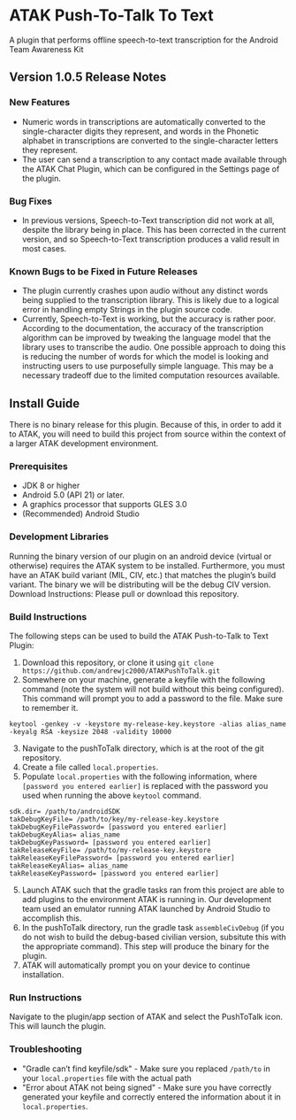 # ATAK Push-To-Talk To Text
A plugin that performs offline speech-to-text transcription for the Android Team Awareness Kit
## Version 1.0.5 Release Notes
### New Features
- Numeric words in transcriptions are automatically converted to the single-character digits they represent, and words in the Phonetic alphabet in transcriptions are converted to the single-character letters they represent.
- The user can send a transcription to any contact made available through the ATAK Chat Plugin, which can be configured in the Settings page of the plugin.

### Bug Fixes
- In previous versions, Speech-to-Text transcription did not work at all, despite the library being in place. This has been corrected in the current version, and so Speech-to-Text transcription produces a valid result in most cases.

### Known Bugs to be Fixed in Future Releases
- The plugin currently crashes upon audio without any distinct words being supplied to the transcription library. This is likely due to a logical error in handling empty Strings in the plugin source code.
- Currently, Speech-to-Text is working, but the accuracy is rather poor. According to the documentation, the accuracy of the transcription algorithm can be improved by tweaking the language model that the library uses to transcribe the audio. One possible approach to doing this is reducing the number of words for which the model is looking and instructing users to use purposefully simple language. This may be a necessary tradeoff due to the limited computation resources available.

## Install Guide
There is no binary release for this plugin. Because of this, in order to add it to ATAK, you will need to build this project from source within the context of a larger ATAK development environment.
### Prerequisites
- JDK 8 or higher
- Android 5.0 (API 21) or later.
- A graphics processor that supports GLES 3.0
- (Recommended) Android Studio

### Development Libraries
Running the binary version of our plugin on an android device (virtual or otherwise) requires the ATAK system to be installed. Furthermore, you must have an ATAK build variant (MIL, CIV, etc.) that matches the plugin’s build variant. The binary we will be distributing will be the debug CIV version.
Download Instructions: Please pull or download this repository.

### Build Instructions
The following steps can be used to build the ATAK Push-to-Talk to Text Plugin:
1. Download this repository, or clone it using `git clone https://github.com/andrewjc2000/ATAKPushToTalk.git`
2. Somewhere on your machine, generate a keyfile with the following command (note the system will not build without this being configured). This command will prompt you to add a password to the file. Make sure to remember it.
```
keytool -genkey -v -keystore my-release-key.keystore -alias alias_name -keyalg RSA -keysize 2048 -validity 10000
```
3. Navigate to the pushToTalk directory, which is at the root of the git repository.
4. Create a file called `local.properties`.
5. Populate `local.properties` with the following information, where `[password you entered earlier]` is replaced with the password you used when running the above `keytool` command.
```
sdk.dir= /path/to/androidSDK
takDebugKeyFile= /path/to/key/my-release-key.keystore
takDebugKeyFilePassword= [password you entered earlier]
takDebugKeyAlias= alias_name
takDebugKeyPassword= [password you entered earlier]
takReleaseKeyFile= /path/to/my-release-key.keystore
takReleaseKeyFilePassword= [password you entered earlier]
takReleaseKeyAlias= alias_name
takReleaseKeyPassword= [password you entered earlier]
```
5. Launch ATAK such that the gradle tasks ran from this project are able to add plugins to the environment ATAK is running in. Our development team used an emulator running ATAK launched by Android Studio to accomplish this.
6. In the pushToTalk directory, run the gradle task `assembleCivDebug` (if you do not wish to build the debug-based civilian version, subsitute this with the appropriate command). This step will produce the binary for the plugin.
7. ATAK will automatically prompt you on your device to continue installation. 
### Run Instructions
Navigate to the plugin/app section of ATAK and select the PushToTalk icon. This will launch the plugin.
### Troubleshooting
- "Gradle can’t find keyfile/sdk" - Make sure you replaced `/path/to` in your `local.properties` file with the actual path
- "Error about ATAK not being signed" - Make sure you have correctly generated your keyfile and correctly entered the information about it in `local.properties`.
